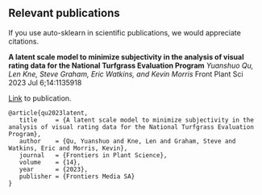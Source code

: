 ## Relevant publications

If you use auto-sklearn in scientific publications, we would appreciate citations.

**A latent scale model to minimize subjectivity in the analysis of visual rating data for the National Turfgrass Evaluation Program**
*Yuanshuo Qu, Len Kne, Steve Graham, Eric Watkins, and Kevin Morris*
Front Plant Sci 2023 Jul 6;14:1135918

[Link](https://www.frontiersin.org/articles/10.3389/fpls.2023.1135918/full) to publication.
```
@article{qu2023latent,
   title     = {A latent scale model to minimize subjectivity in the analysis of visual rating data for the National Turfgrass Evaluation Program},
   author    = {Qu, Yuanshuo and Kne, Len and Graham, Steve and Watkins, Eric and Morris, Kevin},
   journal   = {Frontiers in Plant Science},
   volume    = {14},
   year      = {2023},
   publisher = {Frontiers Media SA}
}
```
